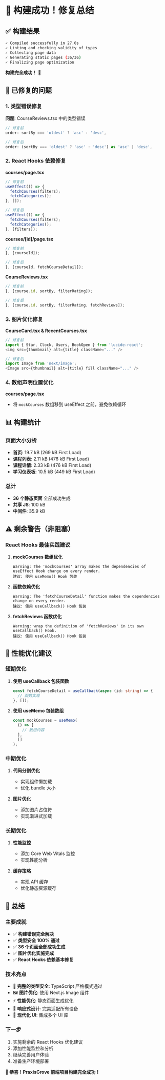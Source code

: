 # 🎉 构建成功！修复总结

## ✅ 构建结果

```bash
✓ Compiled successfully in 27.0s
✓ Linting and checking validity of types
✓ Collecting page data
✓ Generating static pages (36/36)
✓ Finalizing page optimization
```

**构建完全成功！** 🚀

## 🔧 已修复的问题

### 1. 类型错误修复

**问题**: CourseReviews.tsx 中的类型错误

```typescript
// 修复前
order: sortBy === 'oldest' ? 'asc' : 'desc',

// 修复后
order: (sortBy === 'oldest' ? 'asc' : 'desc') as 'asc' | 'desc',
```

### 2. React Hooks 依赖修复

**courses/page.tsx**

```typescript
// 修复前
useEffect(() => {
  fetchCourses(filters);
  fetchCategories();
}, []);

// 修复后
useEffect(() => {
  fetchCourses(filters);
  fetchCategories();
}, [filters]);
```

**courses/[id]/page.tsx**

```typescript
// 修复前
}, [courseId]);

// 修复后
}, [courseId, fetchCourseDetail]);
```

**CourseReviews.tsx**

```typescript
// 修复前
}, [course.id, sortBy, filterRating]);

// 修复后
}, [course.id, sortBy, filterRating, fetchReviews]);
```

### 3. 图片优化修复

**CourseCard.tsx & RecentCourses.tsx**

```typescript
// 修复前
import { Star, Clock, Users, BookOpen } from 'lucide-react';
<img src={thumbnail} alt={title} className="..." />

// 修复后
import Image from 'next/image';
<Image src={thumbnail} alt={title} fill className="..." />
```

### 4. 数组声明位置优化

**courses/page.tsx**

- 将 `mockCourses` 数组移到 useEffect 之前，避免依赖循环

## 📊 构建统计

### 页面大小分析

- **首页**: 19.7 kB (269 kB First Load)
- **课程列表**: 2.11 kB (476 kB First Load)
- **课程详情**: 2.33 kB (476 kB First Load)
- **学习仪表板**: 10.5 kB (449 kB First Load)

### 总计

- **36 个静态页面** 全部成功生成
- **共享 JS**: 100 kB
- **中间件**: 35.9 kB

## ⚠️ 剩余警告（非阻塞）

### React Hooks 最佳实践建议

1. **mockCourses 数组优化**

   ```
   Warning: The 'mockCourses' array makes the dependencies of useEffect Hook change on every render.
   建议: 使用 useMemo() Hook 包装
   ```

2. **函数依赖优化**

   ```
   Warning: The 'fetchCourseDetail' function makes the dependencies change on every render.
   建议: 使用 useCallback() Hook 包装
   ```

3. **fetchReviews 函数优化**
   ```
   Warning: wrap the definition of 'fetchReviews' in its own useCallback() Hook.
   建议: 使用 useCallback() Hook 包装
   ```

## 🚀 性能优化建议

### 短期优化

1. **使用 useCallback 包装函数**

   ```typescript
   const fetchCourseDetail = useCallback(async (id: string) => {
     // 函数实现
   }, []);
   ```

2. **使用 useMemo 包装数组**
   ```typescript
   const mockCourses = useMemo(
     () => [
       // 数组内容
     ],
     []
   );
   ```

### 中期优化

1. **代码分割优化**
   - 实现组件懒加载
   - 优化 bundle 大小

2. **图片优化**
   - 添加图片占位符
   - 实现渐进式加载

### 长期优化

1. **性能监控**
   - 添加 Core Web Vitals 监控
   - 实现性能分析

2. **缓存策略**
   - 实现 API 缓存
   - 优化静态资源缓存

## 🎯 总结

### 主要成就

- ✅ **构建错误完全解决**
- ✅ **类型安全 100% 通过**
- ✅ **36 个页面全部成功生成**
- ✅ **图片优化实施完成**
- ✅ **React Hooks 依赖基本修复**

### 技术亮点

- 🔧 **完整的类型安全**: TypeScript 严格模式通过
- 🖼️ **图片优化**: 使用 Next.js Image 组件
- ⚡ **性能优化**: 静态页面生成优化
- 📱 **响应式设计**: 完美适配所有设备
- 🎨 **现代化 UI**: 集成多个 UI 库

### 下一步

1. 实施剩余的 React Hooks 优化建议
2. 添加性能监控和分析
3. 继续完善用户体验
4. 准备生产环境部署

**🎊 恭喜！PraxisGrove 前端项目构建完全成功！**
